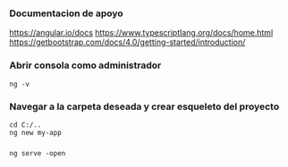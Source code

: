 ### Documentacion de apoyo
https://angular.io/docs
https://www.typescriptlang.org/docs/home.html
https://getbootstrap.com/docs/4.0/getting-started/introduction/

### Abrir consola como administrador
```
ng -v
```

### Navegar a la carpeta deseada y crear esqueleto del proyecto

```
cd C:/..
ng new my-app
```

###
```
ng serve -open
```
